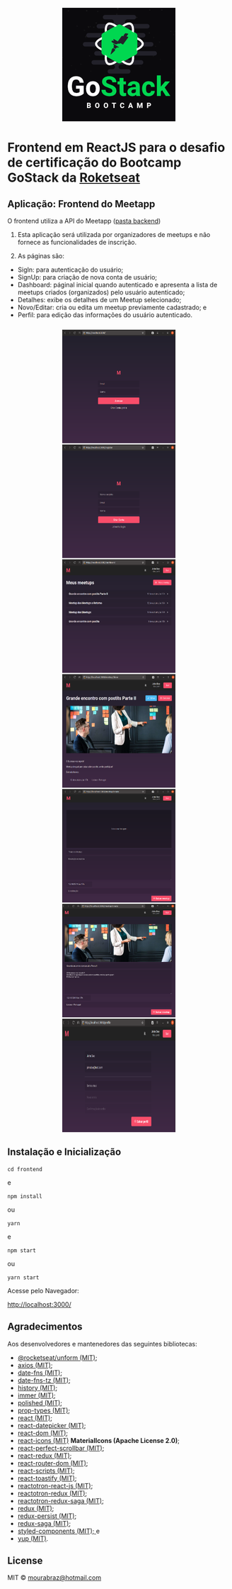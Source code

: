 <p align="center">
  <img width="256" height="256" src="./gostack-256x256.png">
</p>

# Frontend em ReactJS para o desafio de certificação do Bootcamp GoStack da [Roketseat](http://rocketseat.com.br)

## Aplicação: Frontend do Meetapp

O frontend utiliza a API do Meetapp ([pasta backend](../backend/README.md))

1. Esta aplicação será utilizada por organizadores de meetups e não fornece as funcionalidades de inscrição.

2. As páginas são:

- SigIn: para autenticação do usuário;
- SignUp: para criação de nova conta de usuário;
- Dashboard: páginal inicial quando autenticado e apresenta a lista de meetups criados (organizados) pelo usuário autenticado;
- Detalhes: exibe os detalhes de um Meetup selecionado;
- Novo/Editar: cria ou edita um meetup previamente cadastrado; e
- Perfil: para edição das informações do usuário autenticado.

<p align="center" style="margin: 25px 0">
  <img style="display: inline-block; margin: 0 10px" width="256" height="256" src="./meetapp/signin.png">
  <img style="display: inline-block; margin: 0 10px" width="256" height="256" src="./meetapp/signup.png">
  <img style="display: inline-block; margin: 0 10px" width="256" height="256" src="./meetapp/dashboard.png">
  <img style="display: inline-block; margin: 0 10px" width="256" height="256" src="./meetapp/showMeetup.png">
  <img style="display: inline-block; margin: 0 10px" width="256" height="256" src="./meetapp/createMeetup.png">
  <img style="display: inline-block; margin: 0 10px" width="256" height="256" src="./meetapp/editMeetup.png">
  <img style="display: inline-block; margin: 0 10px" width="256" height="256" src="./meetapp/profile.png">
</p>

## Instalação e Inicialização

```
cd frontend
```

e

```
npm install
```

ou

```
yarn
```

e

```
npm start
```

ou

```
yarn start
```

Acesse pelo Navegador:

[http://localhost:3000/](http://localhost:3000/)

## Agradecimentos

Aos desenvolvedores e mantenedores das seguintes bibliotecas:

- [@rocketseat/unform (MIT)](https://github.com/Rocketseat/unform);
- [axios (MIT)](https://github.com/axios/axios);
- [date-fns (MIT)](https://github.com/date-fns/date-fns);
- [date-fns-tz (MIT)](https://github.com/marnusw/date-fns-tz);
- [history (MIT)](https://github.com/ReactTraining/history);
- [immer (MIT)](https://github.com/immerjs/immer);
- [polished (MIT)](https://github.com/styled-components/polished);
- [prop-types (MIT)](https://github.com/facebook/prop-types);
- [react (MIT)](https://github.com/facebook/react);
- [react-datepicker (MIT)](https://github.com/Hacker0x01/react-datepicker);
- [react-dom (MIT)](https://github.com/facebook/react/tree/master/packages/react-dom);
- [react-icons (MIT)](https://github.com/react-icons/react-icons) **MaterialIcons (Apache License 2.0)**;
- [react-perfect-scrollbar (MIT)](https://github.com/goldenyz/react-perfect-scrollbar);
- [react-redux (MIT)](https://github.com/reduxjs/react-redux);
- [react-router-dom (MIT)](https://github.com/ReactTraining/react-router/tree/master/packages/react-router-dom);
- [react-scripts (MIT)](https://github.com/facebook/create-react-app/tree/master/packages/react-scripts);
- [react-toastify (MIT)](https://github.com/fkhadra/react-toastify);
- [reactotron-react-js (MIT)](https://github.com/infinitered/reactotron-react-js);
- [reactotron-redux (MIT)](https://github.com/infinitered/reactotron-redux);
- [reactotron-redux-saga (MIT)](https://github.com/infinitered/reactotron-redux-saga);
- [redux (MIT)](https://github.com/reduxjs/redux);
- [redux-persist (MIT)](https://github.com/rt2zz/redux-persist);
- [redux-saga (MIT)](https://github.com/redux-saga/redux-saga);
- [styled-components (MIT); ](https://github.com/styled-components/styled-components)e
- [yup (MIT)](https://github.com/jquense/yup).

## License

MIT © mourabraz@hotmail.com
